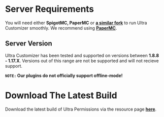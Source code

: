 # Server Requirements
You will need either **SpigotMC, PaperMC** or **[a similar fork](https://github.com/SpiritenHasArrived/MC/blob/main/Server_Side/server_jars.md#bukkit--a-z)** to run Ultra Customizer smoothly. We recommend using **[PaperMC](https://papermc.io/downloads)**.
<br>

## Server Version
Ultra Customizer has been tested and supported on versions between **1.8.8 - 1.17.X**. Versions out of this range are not be supported and will not recieve support.
<br>

**``NOTE:`` Our plugins do not officially support offline-mode!**
<br>

# Download The Latest Build
Download the latest build of Ultra Permissions via the resource page [**here**](https://www.spigotmc.org/resources/ultra-customizer.49330/).